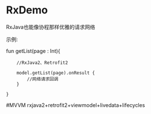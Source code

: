 # RxDemo
RxJava也能像协程那样优雅的请求网络

示例:

fun getList(page : Int){

        //RxJava2、Retrofit2
        
        model.getList(page).onResult {
            //网络请求回调
        }
        
    }

#MVVM
rxjava2+retrofit2+viewmodel+livedata+lifecycles
